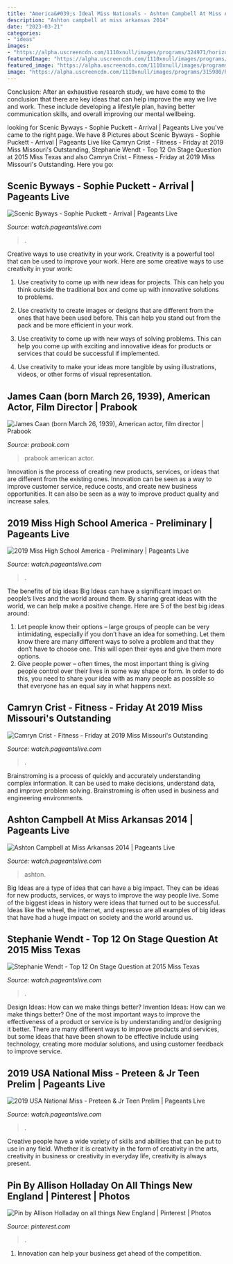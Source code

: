 ```yaml
---
title: "America&#039;s Ideal Miss Nationals - Ashton Campbell At Miss Arkansas 2014"
description: "Ashton campbell at miss arkansas 2014"
date: "2023-03-21"
categories:
- "ideas"
images:
- "https://alpha.uscreencdn.com/1110xnull/images/programs/324971/horizontal/big_thumbnail.jpg"
featuredImage: "https://alpha.uscreencdn.com/1110xnull/images/programs/327872/horizontal/big_thumbnail.jpg"
featured_image: "https://alpha.uscreencdn.com/1110xnull/images/programs/327215/horizontal/big_thumbnail.jpg"
image: "https://alpha.uscreencdn.com/1110xnull/images/programs/315980/horizontal/big_thumbnail.jpg"
---
```



Conclusion:
After an exhaustive research study, we have come to the conclusion that there are key ideas that can help improve the way we live and work. These include developing a lifestyle plan, having better communication skills, and overall improving our mental wellbeing.

	

		
looking for Scenic Byways - Sophie Puckett - Arrival | Pageants Live you've came to the right page. We have 8 Pictures about Scenic Byways - Sophie Puckett - Arrival | Pageants Live like Camryn Crist - Fitness - Friday at 2019 Miss Missouri&#039;s Outstanding, Stephanie Wendt - Top 12 On Stage Question at 2015 Miss Texas and also Camryn Crist - Fitness - Friday at 2019 Miss Missouri&#039;s Outstanding. Here you go:
		
    
## Scenic Byways - Sophie Puckett - Arrival | Pageants Live

<img loading=lazy src="https://alpha.uscreencdn.com/1110xnull/images/programs/1199404/horizontal/big_thumbnail.jpg" onerror="this.onerror=null;this.src='https://tse3.mm.bing.net/th?id=OIP.BWkCE7Nl4xUSCwTdHcAyPQHaEN&amp;pid=15.1';" alt="Scenic Byways - Sophie Puckett - Arrival | Pageants Live">

_Source: watch.pageantslive.com_

>. 

	

Creative ways to use creativity in your work.
Creativity is a powerful tool that can be used to improve your work. Here are some creative ways to use creativity in your work:
1. Use creativity to come up with new ideas for projects. This can help you think outside the traditional box and come up with innovative solutions to problems.

2. Use creativity to create images or designs that are different from the ones that have been used before. This can help you stand out from the pack and be more efficient in your work.

3. Use creativity to come up with new ways of solving problems. This can help you come up with exciting and innovative ideas for products or services that could be successful if implemented.

4. Use creativity to make your ideas more tangible by using illustrations, videos, or other forms of visual representation.

    
## James Caan (born March 26, 1939), American Actor, Film Director | Prabook

<img loading=lazy src="https://prabook.com/web/show-photo.jpg?id=1200977" onerror="this.onerror=null;this.src='https://tse4.mm.bing.net/th?id=OIP.PAxAm6zdEA79_K4yXiYG8ADPEt&amp;pid=15.1';" alt="James Caan (born March 26, 1939), American actor, film director | Prabook">

_Source: prabook.com_

>prabook american actor. 

	

Innovation is the process of creating new products, services, or ideas that are different from the existing ones. Innovation can be seen as a way to improve customer service, reduce costs, and create new business opportunities. It can also be seen as a way to improve product quality and increase sales.

    
## 2019 Miss High School America - Preliminary | Pageants Live

<img loading=lazy src="https://alpha.uscreencdn.com/1110xnull/images/programs/315980/horizontal/big_thumbnail.jpg" onerror="this.onerror=null;this.src='https://tse4.mm.bing.net/th?id=OIP.5hZ8GnZguyD-BVSKZfa_BgHaEN&amp;pid=15.1';" alt="2019 Miss High School America - Preliminary | Pageants Live">

_Source: watch.pageantslive.com_

>. 

	

The benefits of big ideas
Big Ideas can have a significant impact on people’s lives and the world around them. By sharing great ideas with the world, we can help make a positive change. Here are 5 of the best big ideas around: 
1. Let people know their options – large groups of people can be very intimidating, especially if you don’t have an idea for something. Let them know there are many different ways to solve a problem and that they don’t have to choose one. This will open their eyes and give them more options. 
2. Give people power – often times, the most important thing is giving people control over their lives in some way shape or form. In order to do this, you need to share your idea with as many people as possible so that everyone has an equal say in what happens next. 

    
## Camryn Crist - Fitness - Friday At 2019 Miss Missouri&#039;s Outstanding

<img loading=lazy src="https://alpha.uscreencdn.com/1110xnull/images/programs/327215/horizontal/big_thumbnail.jpg" onerror="this.onerror=null;this.src='https://tse1.mm.bing.net/th?id=OIP.4Ca1ncz1WDrsrjeltZDNkgHaEN&amp;pid=15.1';" alt="Camryn Crist - Fitness - Friday at 2019 Miss Missouri&#039;s Outstanding">

_Source: watch.pageantslive.com_

>. 

	

Brainstroming is a process of quickly and accurately understanding complex information. It can be used to make decisions, understand data, and improve problem solving. Brainstroming is often used in business and engineering environments.

    
## Ashton Campbell At Miss Arkansas 2014 | Pageants Live

<img loading=lazy src="https://alpha.uscreencdn.com/1110xnull/images/programs/321223/horizontal/big_thumbnail.jpg" onerror="this.onerror=null;this.src='https://tse4.mm.bing.net/th?id=OIP._y9MwBMLclaKuS93c4-JuQHaEN&amp;pid=15.1';" alt="Ashton Campbell at Miss Arkansas 2014 | Pageants Live">

_Source: watch.pageantslive.com_

>ashton. 

	

Big Ideas are a type of idea that can have a big impact. They can be ideas for new products, services, or ways to improve the way people live. Some of the biggest ideas in history were ideas that turned out to be successful. Ideas like the wheel, the internet, and espresso are all examples of big ideas that have had a huge impact on society and the world around us.

    
## Stephanie Wendt - Top 12 On Stage Question At 2015 Miss Texas

<img loading=lazy src="https://alpha.uscreencdn.com/1110xnull/images/programs/324971/horizontal/big_thumbnail.jpg" onerror="this.onerror=null;this.src='https://tse4.mm.bing.net/th?id=OIP.jR8yERlDDC_a23TwUXMmBQHaEN&amp;pid=15.1';" alt="Stephanie Wendt - Top 12 On Stage Question at 2015 Miss Texas">

_Source: watch.pageantslive.com_

>. 

	

Design Ideas: How can we make things better?
Invention Ideas: How can we make things better?
One of the most important ways to improve the effectiveness of a product or service is by understanding and/or designing it better. There are many different ways to improve products and services, but some ideas that have been shown to be effective include using technology, creating more modular solutions, and using customer feedback to improve service.

    
## 2019 USA National Miss - Preteen &amp; Jr Teen Prelim | Pageants Live

<img loading=lazy src="https://alpha.uscreencdn.com/1110xnull/images/programs/327872/horizontal/big_thumbnail.jpg" onerror="this.onerror=null;this.src='https://tse4.mm.bing.net/th?id=OIP.0uuP97eo3Dbny2dRhckrvAHaEN&amp;pid=15.1';" alt="2019 USA National Miss - Preteen &amp; Jr Teen Prelim | Pageants Live">

_Source: watch.pageantslive.com_

>. 

	

Creative people have a wide variety of skills and abilities that can be put to use in any field. Whether it is creativity in the form of creativity in the arts, creativity in business or creativity in everyday life, creativity is always present.

    
## Pin By Allison Holladay On All Things New England | Pinterest | Photos

<img loading=lazy src="https://s-media-cache-ak0.pinimg.com/736x/72/96/28/729628f15f3a87f83e87dba84a11f127.jpg" onerror="this.onerror=null;this.src='https://tse2.mm.bing.net/th?id=OIP.ci85_P3N8OjZBzgnq6MM9gEsDt&amp;pid=15.1';" alt="Pin by Allison Holladay on all things New England | Pinterest | Photos">

_Source: pinterest.com_

>. 

	

1. Innovation can help your business get ahead of the competition.

